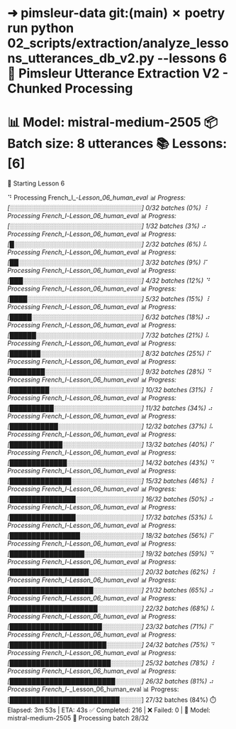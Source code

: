 ➜  pimsleur-data git:(main) ✗ poetry run python 02_scripts/extraction/analyze_lessons_utterances_db_v2.py --lessons 6
🚀 Pimsleur Utterance Extraction V2 - Chunked Processing
============================================================

📊 Model: mistral-medium-2505
📦 Batch size: 8 utterances
📚 Lessons: [6]
============================================================

📖 Starting Lesson 6

⠙ Processing French_I_-_Lesson_06_human_eval
📊 Progress: [░░░░░░░░░░░░░░░░░░░░░░░░░░░░░░] 0/32 batches (0%)
⠸ Processing French_I_-_Lesson_06_human_eval
📊 Progress: [░░░░░░░░░░░░░░░░░░░░░░░░░░░░░░] 1/32 batches (3%)
⠴ Processing French_I_-_Lesson_06_human_eval
📊 Progress: [█░░░░░░░░░░░░░░░░░░░░░░░░░░░░░] 2/32 batches (6%)
⠧ Processing French_I_-_Lesson_06_human_eval
📊 Progress: [██░░░░░░░░░░░░░░░░░░░░░░░░░░░░] 3/32 batches (9%)
⠏ Processing French_I_-_Lesson_06_human_eval
📊 Progress: [███░░░░░░░░░░░░░░░░░░░░░░░░░░░] 4/32 batches (12%)
⠙ Processing French_I_-_Lesson_06_human_eval
📊 Progress: [████░░░░░░░░░░░░░░░░░░░░░░░░░░] 5/32 batches (15%)
⠸ Processing French_I_-_Lesson_06_human_eval
📊 Progress: [█████░░░░░░░░░░░░░░░░░░░░░░░░░] 6/32 batches (18%)
⠴ Processing French_I_-_Lesson_06_human_eval
📊 Progress: [██████░░░░░░░░░░░░░░░░░░░░░░░░] 7/32 batches (21%)
⠧ Processing French_I_-_Lesson_06_human_eval
📊 Progress: [███████░░░░░░░░░░░░░░░░░░░░░░░] 8/32 batches (25%)
⠏ Processing French_I_-_Lesson_06_human_eval
📊 Progress: [████████░░░░░░░░░░░░░░░░░░░░░░] 9/32 batches (28%)
⠙ Processing French_I_-_Lesson_06_human_eval
📊 Progress: [█████████░░░░░░░░░░░░░░░░░░░░░] 10/32 batches (31%)
⠸ Processing French_I_-_Lesson_06_human_eval
📊 Progress: [██████████░░░░░░░░░░░░░░░░░░░░] 11/32 batches (34%)
⠴ Processing French_I_-_Lesson_06_human_eval
📊 Progress: [███████████░░░░░░░░░░░░░░░░░░░] 12/32 batches (37%)
⠧ Processing French_I_-_Lesson_06_human_eval
📊 Progress: [████████████░░░░░░░░░░░░░░░░░░] 13/32 batches (40%)
⠏ Processing French_I_-_Lesson_06_human_eval
📊 Progress: [█████████████░░░░░░░░░░░░░░░░░] 14/32 batches (43%)
⠙ Processing French_I_-_Lesson_06_human_eval
📊 Progress: [██████████████░░░░░░░░░░░░░░░░] 15/32 batches (46%)
⠸ Processing French_I_-_Lesson_06_human_eval
📊 Progress: [███████████████░░░░░░░░░░░░░░░] 16/32 batches (50%)
⠴ Processing French_I_-_Lesson_06_human_eval
📊 Progress: [███████████████░░░░░░░░░░░░░░░] 17/32 batches (53%)
⠧ Processing French_I_-_Lesson_06_human_eval
📊 Progress: [████████████████░░░░░░░░░░░░░░] 18/32 batches (56%)
⠏ Processing French_I_-_Lesson_06_human_eval
📊 Progress: [█████████████████░░░░░░░░░░░░░] 19/32 batches (59%)
⠙ Processing French_I_-_Lesson_06_human_eval
📊 Progress: [██████████████████░░░░░░░░░░░░] 20/32 batches (62%)
⠸ Processing French_I_-_Lesson_06_human_eval
📊 Progress: [███████████████████░░░░░░░░░░░] 21/32 batches (65%)
⠴ Processing French_I_-_Lesson_06_human_eval
📊 Progress: [████████████████████░░░░░░░░░░] 22/32 batches (68%)
⠧ Processing French_I_-_Lesson_06_human_eval
📊 Progress: [█████████████████████░░░░░░░░░] 23/32 batches (71%)
⠏ Processing French_I_-_Lesson_06_human_eval
📊 Progress: [██████████████████████░░░░░░░░] 24/32 batches (75%)
⠙ Processing French_I_-_Lesson_06_human_eval
📊 Progress: [███████████████████████░░░░░░░] 25/32 batches (78%)
⠸ Processing French_I_-_Lesson_06_human_eval
📊 Progress: [████████████████████████░░░░░░] 26/32 batches (81%)
⠴ Processing French_I_-_Lesson_06_human_eval
📊 Progress: [█████████████████████████░░░░░] 27/32 batches (84%)
⏱️  Elapsed: 3m 53s | ETA: 43s
✅ Completed: 216 | ❌ Failed: 0 | 🎯 Model: mistral-medium-2505
🔄 Processing batch 28/32

